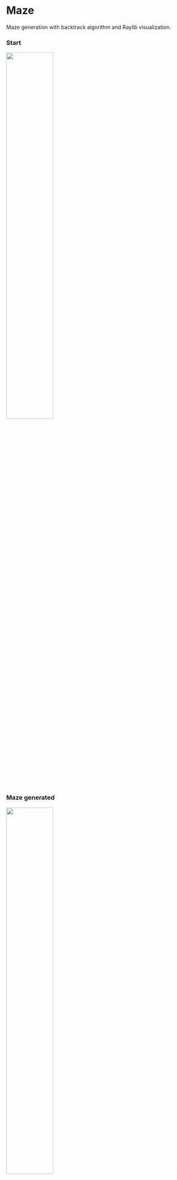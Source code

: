 # Maze
Maze generation with backtrack algorithm and Raylib visualization.

### Start
<img src="https://github.com/user-attachments/assets/37d72780-e90a-478e-8d8a-ababd4beae73" style="width:50%; height:auto;">

### Maze generated
<img src="https://github.com/user-attachments/assets/8bdfddef-3e10-4612-8f0d-48d656fb8b50" style="width:50%; height:auto;">

